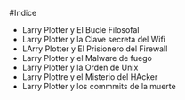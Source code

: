 #Indice

* Larry Plotter y El Bucle Filosofal
* Larry Plotter y la Clave secreta del Wifi
* LArry Plotter y El Prisionero del Firewall
* Larry Plotter y el Malware de fuego
* Larry Plotter y la Orden de Unix
* Larry Plottre y el Misterio del HAcker
* Larry Plotter y los commmits de la muerte

